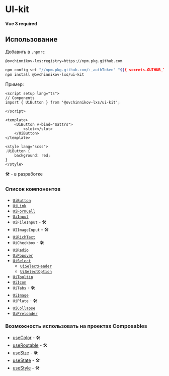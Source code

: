 # UI-kit

#### Vue 3 required

## Использование

Добавить в `.npmrc`
```sh
@ovchinnikov-lxs:registry=https://npm.pkg.github.com
```

```sh
npm config set "//npm.pkg.github.com/:_authToken" "${{ secrets.GUTHUB_TOKEN }}"
npm install @ovchinnikov-lxs/ui-kit
```

Пример: 
```vue
<script setup lang="ts">
// Components
import { UiButton } from '@ovchinnikov-lxs/ui-kit';

</script>

<template>
    <UiButton v-bind="$attrs">
        <slot></slot>
    </UiButton>
</template>

<style lang="scss">
.UiButton {
    background: red;
}
</style>

```

 🛠 - в разработке
### Список компонентов
 - [`UiButton`](src%2Fcomponents%2FUiButton%2FUiButton.vue)
 - [`UiLink`](src%2Fcomponents%2FUiLink%2FUiLink.vue)
 - [`UiFormCell`](src%2Fcomponents%2FOFormCell%2FOFormCell.vue)
 - [`UiInput`](src%2Fcomponents%2FUiInput%2FUiInput.vue)
 - `UiFileInput` - 🛠
 - `UIImageInput` - 🛠
 - [`UiRichText`](src%2Fcomponents%2FUiRichText%2FUiRichText.vue)
 - `UiCheckbox` - 🛠
 - [`UiRadio`](src%2Fcomponents%2FUiRadio%2FUiRadio.vue)
 - [`UiPopover`](src%2Fcomponents%2FUiPopover%2FUiPopover.vue)
 - [`UiSelect`](src%2Fcomponents%2FUiSelect%2FUiSelect.vue)
   - [`UiSelectHeader`](src%2Fcomponents%2FUiSelect%2FUiSelectHeader.vue)
   - [`UiSelectOption`](src%2Fcomponents%2FUiSelect%2FUiSelectOption.vue)
 - [`UiTooltip`](src%2Fcomponents%2FUiTooltip%2FUiTooltip.vue)
 - [`UiIcon`](src%2Fcomponents%2FUiIcon%2FUiIcon.vue)
 - `UiTabs` - 🛠
 - [`UiImage`](src%2Fcomponents%2FUiImage%2FUiImage.vue)
 - `UiPlate` - 🛠
 - [`UiCollapse`](src%2Fcomponents%2FUiCollapse%2FUiCollapse.vue)
 - [`UiPreloader`](src%2Fcomponents%2FUiPreloader%2FUiPreloader.vue)

### Возможность использовать на проектах Composables 
- [useColor](src%2Fcomposables%2FuseColor.ts) - 🛠
- [useRoutable](src%2Fcomposables%2FuseRoutable.ts) - 🛠
- [useSize](src%2Fcomposables%2FuseSize.ts) - 🛠
- [useState](src%2Fcomposables%2FuseState.ts) - 🛠
- [useStyle](src%2Fcomposables%2FuseStyle.ts) - 🛠
